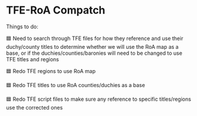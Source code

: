 # TFE-RoA Compatch

Things to do:

 :blue_square: Need to search through TFE files for how they reference and use their duchy/county titles to determine whether we will use the RoA map as a base, or if the duchies/counties/baronies will need to be changed to use TFE titles and regions

 :blue_square: Redo TFE regions to use RoA map
 
 :blue_square: Redo TFE titles to use RoA counties/duchies as a base
 
 :blue_square: Redo TFE script files to make sure any reference to specific titles/regions use the corrected ones
